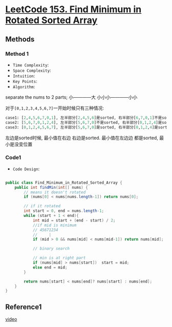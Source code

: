 # [LeetCode 153. Find Minimum in Rotated Sorted Array](https://leetcode-cn.com/problems/find-minimum-in-rotated-sorted-array/)

## Methods

### Method 1

* `Time Complexity`:
* `Space Complexity`:
* `Intuition`:
* `Key Points`:
* `Algorithm`:

 separate the nums to 2 parts;
  小————大 小小小————小小

对于`[0,1,2,3,4,5,6,7]`一开始时候只有三种情况:

```python
case1: [2,4,5,6,7,0,1], 左半部分[2,4,5,6]是sorted, 右半部分[6,7,0,1]不是sorted
case2: [5,6,7,0,1,2,4], 左半部分[5,6,7,0]不是sorted, 右半部分[0,1,2,4]是sorted
case3: [0,1,2,4,5,6,7], 左半部分[5,6,7,0]是sorted, 右半部分[0,1,2,4]是sorted
```

左边是sorted时候, 最小值在右边
右边是sorted. 最小值在左边边
都是sorted, 最小是没变位置

### Code1

* `Code Design`:

```java

public class Find_Minimum_in_Rotated_Sorted_Array {
    public int findMin(int[] nums) {
        // means it doesn't rotated
        if (nums[0] < nums[nums.length-1]) return nums[0];

        // if it rotated
        int start = 0, end = nums.length-1;
        while (start + 1 < end){
            int mid = start + (end - start) / 2;
            //if mid is minimum
            // 45671234
            //     |
            if (mid > 0 && nums[mid] < nums[mid-1]) return nums[mid];

            // binary search

            // min is at right part
            if (nums[mid] > nums[start])  start = mid;
            else end = mid;
        }

        return nums[start] < nums[end]? nums[start] : nums[end];
    }
}
```

## Reference1

[video](https://www.youtube.com/watch?v=MzoL02wd5ag)
